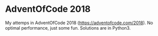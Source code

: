 # AdventOfCode 2018

My attemps in AdventOfCode 2018 (https://adventofcode.com/2018). No optimal performance, just some fun. Solutions are in Python3.
